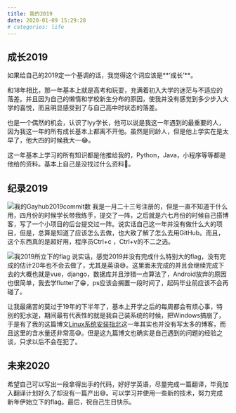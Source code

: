 ```yaml
---
title: 我的2019
date: 2020-01-09 15:29:28
# categories: life
---
```


## 成长2019

如果给自己的2019定一个基调的话，我觉得这个词应该是**‘成长’**。

和18年相比，那一年基本上就是高考和玩耍，充满着初入大学的迷茫与不适应的落差。并且因为自己的懒惰和学校新生分布的原因，使我并没有感觉到多少步入大学的喜悦，而且明显感受到了与自己高中时状态的落差。

也是一个偶然的机会，认识了lyy学长，他可以说是我这一年遇到的最重要的人，因为我这一年的所有成长基本上都离不开他。虽然是同龄人，但是他上学实在是太早了，他大四的时候我大一😂。

这一年基本上学习的所有知识都是他推给我的，Python，Java，小程序等等都是他给的资料。基本上自己是没找过什么资料🤣。



## 纪录2019

![我的Gayhub2019commit数](https://pic.superbed.cn/item/5e1714747f9a96fec12b31ec.png)
我是一月二十三号注册的，但是一直不知道干什么用，四月份的时候学长带我练手，提交了一阵，之后就是六七月份的时候自己搭博客，写了一个小项目的后台提交过一阵。说实话自己这一年并没有做什么大的项目，但是，总算是知道了应该怎么去做，也大致了解了怎么去用GitHub。而且，这个东西真的是超好用，程序员Ctrl+c ，Ctrl+v的不二之选。



![我2019所立下的flag](https://pic.superbed.cn/item/5e1719837f9a96fec12bf9ec.png)
说实话，感觉2019并没有完成什么特别大的flag，没有完成的估计20年也不会去做了，尤其是英语😅。这里面未完成的并且会继续完成下去的大概也就是vue，django，数据库并且涉猎一点算法了，Android放弃的原因也很简单，我去学flutter了😁，ps应该会搁置一段时间了，起码毕业前应该不会再碰了。

让我最痛苦的莫过于19年的下半年了，基本上开学之后的每周都会有烦心事，特别的犯水逆，期间最有代表性的就是我自己装系统的时候，把Windows搞崩了，于是有了我的这篇博文[Linux系统安装指北](https://www.jianshu.com/writer#/notebooks/32061156/notes/55819163)这一年其实也并没有写太多的博客，而且这里的含水量还非常高😅。但是这九篇博文也确实是自己遇到的问题的经验之谈，只求以后不会在犯了。



## 未来2020

希望自己可以写出一段拿得出手的代码，好好学英语，尽量完成一篇翻译，毕竟加入翻译计划好久了却没有一篇产出😅。可以学习并使用一些新的技术，努力完成新年伊始立下的flag。最后，祝自己生日快乐。